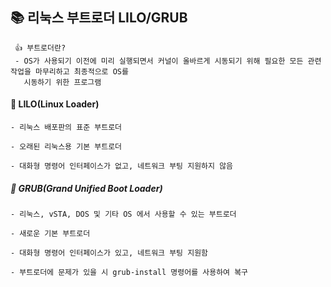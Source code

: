 ## 📚 리눅스 부트로더 LILO/GRUB

     👍 부트로더란?
     - OS가 사용되기 이전에 미리 실행되면서 커널이 올바르게 시동되기 위해 필요한 모든 관련 작업을 마무리하고 최종적으로 OS를
       시동하기 위한 프로그램

#### 👀 LILO(Linux Loader)

    - 리눅스 배포판의 표준 부트로더

    - 오래된 리눅스용 기본 부트로더

    - 대화형 명령어 인터페이스가 없고, 네트워크 부팅 지원하지 않음

##### 👀 GRUB(Grand Unified Boot Loader)

    - 리눅스, vSTA, DOS 및 기타 OS 에서 사용할 수 있는 부트로더

    - 새로운 기본 부트로더

    - 대화형 명령어 인터페이스가 있고, 네트워크 부팅 지원함

    - 부트로더에 문제가 있을 시 grub-install 명령어를 사용하여 복구
